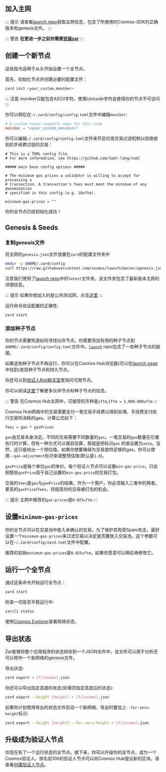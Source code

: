 ## 加入主网

::: 提示
请查看[launch repo](https://github.com/cosmos/launch)获取主网信息，包含了所使用的Cosmos-SDK的正确版本和genesis文件。
:::

::: 警告
**在更进一步之前你需要[安装zar](./installation.md)**
:::

## 创建一个新节点

这些指令适用于从头开始设置一个全节点。

首先，初始化节点并创建必要的配置文件：

```bash
zard init <your_custom_moniker>
```

::: 注意
moniker只能包含ASCII字符。使用Unicode字符会使得你的节点不可访问
:::

你可以稍后在`~/.zard/config/config.toml`文件中编辑`moniker`:

```toml
# A custom human readable name for this node
moniker = "<your_custom_moniker>"
```

你可以编辑`~/.zard/config/config.toml`文件来开启垃圾交易过滤机制以拒绝收到的手续费过低的交易：

```
# This is a TOML config file.
# For more information, see https://github.com/toml-lang/toml

##### main base config options #####

# The minimum gas prices a validator is willing to accept for processing a
# transaction. A transaction's fees must meet the minimum of any denomination
# specified in this config (e.g. 10uftm).

minimum-gas-prices = ""
```

你的全节点已经初始化成功！

## Genesis & Seeds

### 复制genesis文件

将主网的`genesis.json`文件放置在`zard`的配置文件夹中

```bash
mkdir -p $HOME/.zard/config
curl https://raw.githubusercontent.com/cosmos/launch/master/genesis.json > $HOME/.zard/config/genesis.json
```

注意我们使用了[launch repo](https://github.com/cosmos/launch)中的`latest`文件夹，该文件夹包含了最新版本主网的详细信息。

::: 提示
如果你想加入的是公共测试网，点击[这里](./join-testnet.md)
:::

运行命令验证配置的正确性:

```bash
zard start
```

### 添加种子节点

你的节点需要知道如何寻找伙伴节点。你需要添加有用的种子节点到`$HOME/.zard/config/config.toml`文件中。[`launch`](https://github.com/cosmos/launch) repo包含了一些种子节点的链接。

如果这些种子节点不再运行，你可以在Cosmos Hub浏览器(可以在[launch page](https://cosmos.network/launch)中找到)发现种子节点和持久节点。

你还可以到[验证人Riot聊天室](https://riot.im/app/#/room/#cosmos-validators:matrix.org)里询问可用节点。

你可以阅读[这里](https://github.com/tendermint/tendermint/blob/develop/docs/tendermint-core/using-tendermint.md#peers)了解更多伙伴节点和种子节点的信息。

::: 警告
在Cosmos Hub主网中，可接受的币种是`uftm`,`1ftm = 1.000.000uftm`
:::

Cosmos Hub网络中的交易需要支付一笔交易手续费以得到处理。手续费支付执行交易所消耗的gas。计算公式如下：

```
fees = gas * gasPrices
```

`gas`由交易本身决定。不同的交易需要不同数量的`gas`。一笔交易的`gas`数量在它被执行时计算，但有一种方式可以提前估算，那就是把标识`gas`
的值设置为`auto`。当然，这只是给出一个预估值。如果你想要确保为交易提供足够的gas，你可以使用`--gas-adjustment`标识来调整预估值(默认是`1.0`)。

`gasPrice`是每个单位`gas`的单价。每个验证人节点可以设置`min-gas-price`，只会把那些`gasPrice`高于自己设置的`min-gas-price`的交易打包。

交易的`fees`是`gas`与`gasPrice`的结果。作为一个用户，你必须输入三者中的两者。更高的`gasPrice`/`fees`，将提高你的交易被打包的机会。

::: 提示
主网中推荐的`gas-prices`是`0.025uftm`
:::

## 设置`minimum-gas-prices`

你的全节点可以在交易池中放入未确认的交易。为了保护其免受Spam攻击，最好设置一个`minimum-gas-prices`来过滤交易以决定是否要放入交易池。这个参数可以在`~/.zard/config/zard.toml`文件中配置。

推荐的初始`minimum-gas-prices`是`0.025uftm`，如果你愿意可以稍后再修改它。

## 运行一个全节点

通过这条命令开始运行全节点：

```bash
zard start
```

检查一切是否平稳运行中:

```bash
zarcli status
```

使用[Cosmos Explorer](https://cosmos.network/launch)查看网络状态。

## 导出状态

Zar能够将整个应用程序的状态转存到一个JSON文件中，该文件可以用于分析还可以用作一个新网络的genesis文件。

导出状态:

```bash
zard export > [filename].json
```

你还可以导出指定高度的状态(处理完指定高度后的状态):

```bash
zard export --height [height] > [filename].json
```

如果你计划使用导出的状态文件启动一个新网络，导出时要加上`--for-zero-height`标识:

```bash
zard export --height [height] --for-zero-height > [filename].json
```

## 升级成为验证人节点
你现在有了一个运行状态的全节点。接下来，你可以升级你的全节点，成为一个Cosmos验证人。排名前100的验证人节点可以向Cosmos Hub提议新的区块。请查看[创建验证人节点](./validators/validator-setup.md)。